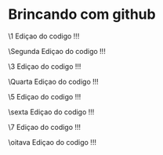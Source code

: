 # Brincando com github

\\1 Ediçao do codigo !!!

\\Segunda Ediçao do codigo !!!

\\3 Ediçao do codigo !!!

\\Quarta Ediçao do codigo !!!

\\5 Ediçao do codigo !!!

\\sexta Ediçao do codigo !!! 

\\7 Ediçao do codigo !!!

\\oitava Ediçao do codigo !!! 